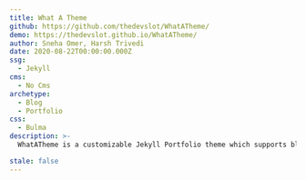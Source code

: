 ```yaml
---
title: What A Theme
github: https://github.com/thedevslot/WhatATheme/
demo: https://thedevslot.github.io/WhatATheme/
author: Sneha Omer, Harsh Trivedi
date: 2020-08-22T00:00:00.000Z
ssg:
  - Jekyll
cms:
  - No Cms
archetype:
  - Blog
  - Portfolio
css:
  - Bulma
description: >-
  WhatATheme is a customizable Jekyll Portfolio theme which supports blogging. You can use this theme in order to create an elegant, fully responsive portfolio.

stale: false
---
```

